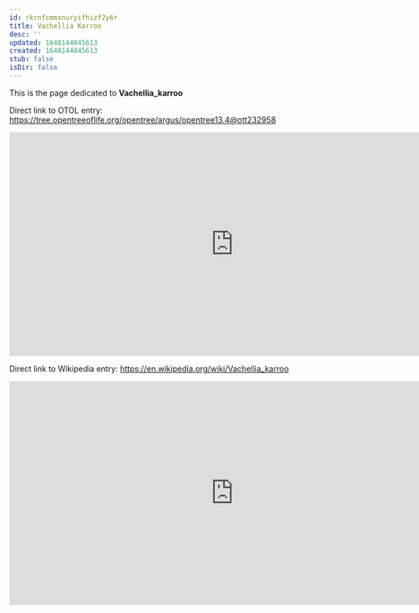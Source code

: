```yaml
---
id: rkrnfcmmxnuryifhizf2y6r
title: Vachellia Karroo
desc: ''
updated: 1648144045613
created: 1648144045613
stub: false
isDir: false
---
```

This is the page dedicated to **Vachellia_karroo**


Direct link to OTOL entry: https://tree.opentreeoflife.org/opentree/argus/opentree13.4@ott232958



<html>
    <body>
    <iframe src="https://tree.opentreeoflife.org/opentree/argus/opentree13.4@ott232958"
    width="800" height="400" frameborder="0" allowfullscreen> </iframe>
    </body>
</html>
    


Direct link to Wikipedia entry: https://en.wikipedia.org/wiki/Vachellia_karroo



<html>
    <body>
    <iframe src="https://en.wikipedia.org/wiki/Vachellia_karroo"
    width="800" height="400" frameborder="0" allowfullscreen> </iframe>
    </body>
</html>
    
